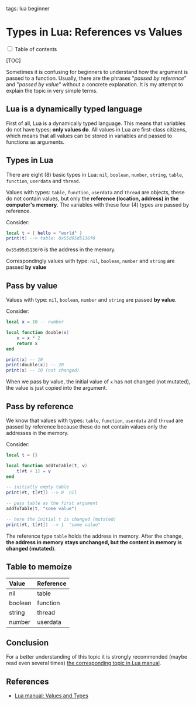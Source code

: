 <!-- Description: Explanation of what means 'pass by value' and 'pass by reference' in Lua language. Difference between simple values and reference types. -->

tags: lua beginner

# Types in Lua: References vs Values

<input type="checkbox" class="toc-toggle" id="toc-toggle">
<label for="toc-toggle">Table of contents</label>

[TOC]

Sometimes it is confusing for beginners to understand how the argument is
passed to a function. Usually, there are the phrases "*passed by reference*"
and "*passed by value*" without a concrete explanation. It is my attempt to
explain the topic in very simple terms.

## Lua is a dynamically typed language 

First of all, Lua is a dynamically typed language. This means that variables
do not have types; **only values do**. All values in Lua are first-class
citizens, which means that all values can be stored in variables and passed to
functions as arguments.

## Types in Lua

There are eight (8) basic types in Lua: `nil`, `boolean`, `number`, `string`,
`table`, `function`, `userdata` and `thread`.

Values with types: `table`, `function`, `userdata` and `thread` are objects,
these do not contain values, but only the
**reference (location, address) in the computer's memory**.
The variables with these four (4) types are passed by reference.

Consider:

```lua
local t = { hello = "world" }
print(t) --> table: 0x55d95d5136f0
```
`0x55d95d5136f0` is the address in the memory.

Correspondingly values with type: `nil`, `boolean`, `number` and `string` are
passed **by value**

## Pass by value

Values with type: `nil`, `boolean`, `number` and `string` are passed
**by value**.

Consider:

```lua
local x = 10 -- number

local function double(x)
	x = x * 2
	return x
end

print(x) -- 10
print(double(x)) -- 20
print(x) -- 10 (not changed)
```

When we pass by value, the initial value of `x` has not changed (not mutated),
the value is just copied into the argument.

## Pass by reference

We know that values with types: `table`, `function`, `userdata` and `thread`
are passed by reference because these do not contain values only the addresses
in the memory.

Consider:

```lua
local t = {}

local function addToTable(t, v)
	t[#t + 1] = v
end

-- initially empty table
print(#t, t[#t]) --> 0	nil

-- pass table as the first argument
addToTable(t, "some value")

-- here the initial t is changed (mutated)
print(#t, t[#t]) --> 1	"some value"
```

The reference type `table` holds the address in memory. After the change,
**the address in memory stays unchanged, but the content in memory is changed (mutated)**.

## Table to memoize

| Value   | Reference |
|:--------|:----------|
| nil     | table     |
| boolean | function  |
| string  | thread    |
| number  | userdata  |

## Conclusion
For a better understanding of this topic it is strongly recommended (maybe read even
several times) [the corresponding topic in Lua manual](https://www.lua.org/manual/5.4/manual.html#2.1).

## References

- [Lua manual: Values and Types](https://www.lua.org/manual/5.4/manual.html#2.1)
